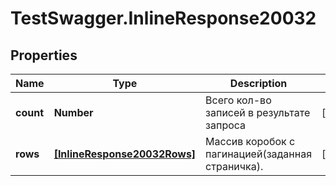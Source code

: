 # TestSwagger.InlineResponse20032

## Properties

Name | Type | Description | Notes
------------ | ------------- | ------------- | -------------
**count** | **Number** | Всего кол-во записей в результате запроса | [optional] 
**rows** | [**[InlineResponse20032Rows]**](InlineResponse20032Rows.md) | Массив коробок c пагинацией(заданная страничка). | [optional] 


